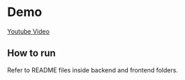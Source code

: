 # Demo
[Youtube Video](https://youtu.be/solp8Uarsbs)

## How to run
Refer to README files inside backend and frontend folders.
